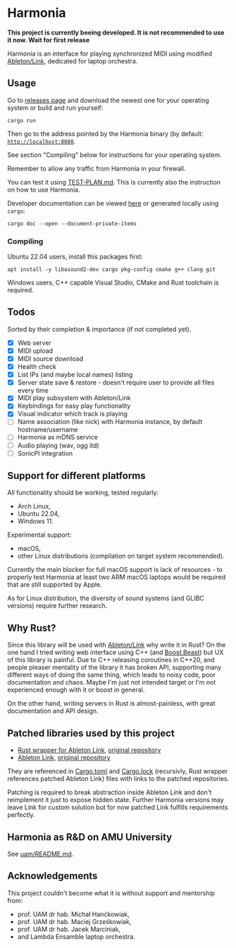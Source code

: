 # Harmonia

__This project is currently beeing developed. It is not recommended to use it now. Wait for first release__

Harmonia is an interface for playing synchronized MIDI using modified [Ableton/Link](https://github.com/Ableton/link), dedicated for laptop orchestra.

## Usage

Go to [releases page](https://github.com/RobertBendun/harmonia/releases) and download the newest one for your operating system or build and run yourself:

```console
cargo run
```

Then go to the address pointed by the Harmonia binary (by default: [`http://localhost:8080`](http://localhost:8080).

See section "Compiling" below for instructions for your operating system.

Remember to allow any traffic from Harmonia in your firewall.

You can test it using [TEST-PLAN.md](./TEST-PLAN.md).
This is currently also the instruction on how to use Harmonia.

Developer documentation can be viewed [here](https://robertbendun.github.io/harmonia/harmonia/index.html) or generated locally using `cargo`:

```console
cargo doc --open --document-private-items
```

### Compiling

Ubuntu 22.04 users, install this packages first:

```
apt install -y libasound2-dev cargo pkg-config cmake g++ clang git
```

Windows users, C++ capable Visual Studio, CMake and Rust toolchain is required.

## Todos

Sorted by their completion & importance (if not completed yet).

- [x] Web server
- [x] MIDI upload
- [x] MIDI source download
- [x] Health check
- [x] List IPs (and maybe local names) listing
- [x] Server state save & restore - doesn't require user to provide all files every time
- [x] MIDI play subsystem with Ableton/Link
- [x] Keybindings for easy play functionality
- [x] Visual indicator which track is playing
- [ ] Name association (like nick) with Harmonia instance, by default hostname/username
- [ ] Harmonia as mDNS service
- [ ] Audio playing (wav, ogg itd)
- [ ] SonicPI integration

## Support for different platforms

All functionality should be working, tested regularly:

* Arch Linux,
* Ubuntu 22.04,
* Windows 11.

Experimental support:

* macOS,
* other Linux distributions (compilation on target system recommended).

Currently the main blocker for full macOS support is lack of resources - to properly test Harmonia at least two ARM macOS laptops would be required that are still supported by Apple.

As for Linux distribution, the diversity of sound systems (and GLIBC versions) require further research.

## Why Rust?

Since this library will be used with [Ableton/Link](https://github.com/Ableton/link) why write it in Rust?
On the one hand I tried writing web interface using C++ (and [Boost.Beast](https://github.com/boostorg/beast)) but UX of this library is painful.
Due to C++ releasing coroutines in C++20, and people pleaser mentality of the library it has broken API, supporting many different ways
of doing the same thing, which leads to noisy code, poor documentation and chaos.
Maybe I'm just not intended target or I'm not experienced enough with it or boost in general.

On the other hand, writing servers in Rust is almost-painless, with great documentation and API design.

## Patched libraries used by this project

- [Rust wrapper for Ableton Link](https://github.com/RobertBendun/rusty_link), [original repository](https://github.com/anzbert/rusty_link)
- [Ableton Link](https://github.com/RobertBendun/link), [original repository](https://github.com/Ableton/link)

They are referenced in [Cargo.toml](Cargo.toml) and [Cargo.lock](Cargo.lock) (recursivly, Rust wrapper references patched Ableton Link) files with links to the patched repositories.

Patching is required to break abstraction inside Ableton Link and don't reimplement it just to expose hidden state.
Further Harmonia versions may leave Link for custom solution but for now patched Link fulfills requirements perfectly.

## Harmonia as R&D on AMU University

See [uam/README.md](uam/README.md).

## Acknowledgements

This project couldn't become what it is without support and mentorship from:

- prof. UAM dr hab. Michał Hanćkowiak,
- prof. UAM dr hab. Maciej Grześkowiak,
- prof. UAM dr hab. Jacek Marciniak,
- and Lambda Ensamble laptop orchestra.

